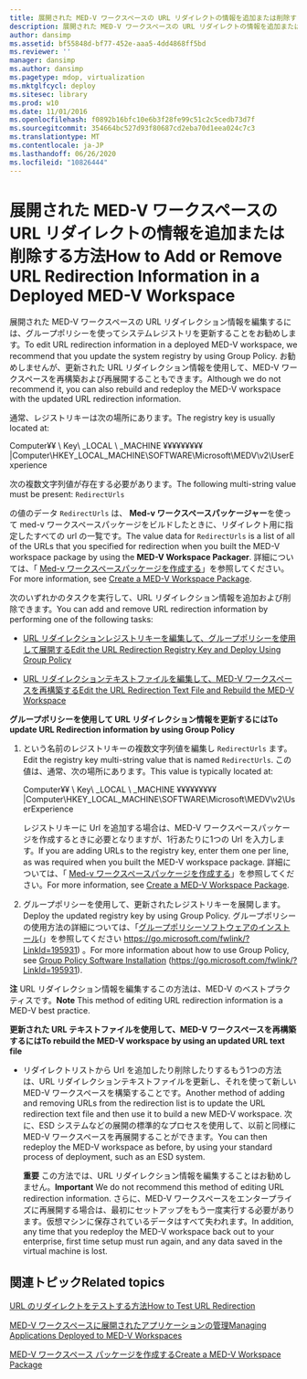 ```yaml
---
title: 展開された MED-V ワークスペースの URL リダイレクトの情報を追加または削除する方法
description: 展開された MED-V ワークスペースの URL リダイレクトの情報を追加または削除する方法
author: dansimp
ms.assetid: bf55848d-bf77-452e-aaa5-4dd4868ff5bd
ms.reviewer: ''
manager: dansimp
ms.author: dansimp
ms.pagetype: mdop, virtualization
ms.mktglfcycl: deploy
ms.sitesec: library
ms.prod: w10
ms.date: 11/01/2016
ms.openlocfilehash: f0892b16bfc10e6b3f28fe99c51c2c5cedb73d7f
ms.sourcegitcommit: 354664bc527d93f80687cd2eba70d1eea024c7c3
ms.translationtype: MT
ms.contentlocale: ja-JP
ms.lasthandoff: 06/26/2020
ms.locfileid: "10826444"
---
```

# <span data-ttu-id="bf6f9-103">展開された MED-V ワークスペースの URL リダイレクトの情報を追加または削除する方法</span><span class="sxs-lookup"><span data-stu-id="bf6f9-103">How to Add or Remove URL Redirection Information in a Deployed MED-V Workspace</span></span>


<span data-ttu-id="bf6f9-104">展開された MED-V ワークスペースの URL リダイレクション情報を編集するには、グループポリシーを使ってシステムレジストリを更新することをお勧めします。</span><span class="sxs-lookup"><span data-stu-id="bf6f9-104">To edit URL redirection information in a deployed MED-V workspace, we recommend that you update the system registry by using Group Policy.</span></span> <span data-ttu-id="bf6f9-105">お勧めしませんが、更新された URL リダイレクション情報を使用して、MED-V ワークスペースを再構築および再展開することもできます。</span><span class="sxs-lookup"><span data-stu-id="bf6f9-105">Although we do not recommend it, you can also rebuild and redeploy the MED-V workspace with the updated URL redirection information.</span></span>

<span data-ttu-id="bf6f9-106">通常、レジストリキーは次の場所にあります。</span><span class="sxs-lookup"><span data-stu-id="bf6f9-106">The registry key is usually located at:</span></span>

<span data-ttu-id="bf6f9-107">Computer¥¥ \ Key\ _LOCAL \ _MACHINE ¥¥¥¥¥¥¥¥¥ |</span><span class="sxs-lookup"><span data-stu-id="bf6f9-107">Computer\\HKEY\_LOCAL\_MACHINE\\SOFTWARE\\Microsoft\\MEDV\\v2\\UserExperience</span></span>

<span data-ttu-id="bf6f9-108">次の複数文字列値が存在する必要があります。</span><span class="sxs-lookup"><span data-stu-id="bf6f9-108">The following multi-string value must be present:</span></span> `RedirectUrls`

<span data-ttu-id="bf6f9-109">の値のデータ `RedirectUrls` は、 **Med-v ワークスペースパッケージャー**を使って med-v ワークスペースパッケージをビルドしたときに、リダイレクト用に指定したすべての url の一覧です。</span><span class="sxs-lookup"><span data-stu-id="bf6f9-109">The value data for `RedirectUrls` is a list of all of the URLs that you specified for redirection when you built the MED-V workspace package by using the **MED-V Workspace Packager**.</span></span> <span data-ttu-id="bf6f9-110">詳細については、「 [Med-v ワークスペースパッケージを作成する](create-a-med-v-workspace-package.md)」を参照してください。</span><span class="sxs-lookup"><span data-stu-id="bf6f9-110">For more information, see [Create a MED-V Workspace Package](create-a-med-v-workspace-package.md).</span></span>

<span data-ttu-id="bf6f9-111">次のいずれかのタスクを実行して、URL リダイレクション情報を追加および削除できます。</span><span class="sxs-lookup"><span data-stu-id="bf6f9-111">You can add and remove URL redirection information by performing one of the following tasks:</span></span>

-   [<span data-ttu-id="bf6f9-112">URL リダイレクションレジストリキーを編集して、グループポリシーを使用して展開する</span><span class="sxs-lookup"><span data-stu-id="bf6f9-112">Edit the URL Redirection Registry Key and Deploy Using Group Policy</span></span>](#bkmk-editreg)

-   [<span data-ttu-id="bf6f9-113">URL リダイレクションテキストファイルを編集して、MED-V ワークスペースを再構築する</span><span class="sxs-lookup"><span data-stu-id="bf6f9-113">Edit the URL Redirection Text File and Rebuild the MED-V Workspace</span></span>](#bkmk-edittext)

<a href="" id="bkmk-editreg"></a>**<span data-ttu-id="bf6f9-114">グループポリシーを使用して URL リダイレクション情報を更新するには</span><span class="sxs-lookup"><span data-stu-id="bf6f9-114">To update URL Redirection information by using Group Policy</span></span>**

1.  <span data-ttu-id="bf6f9-115">という名前のレジストリキーの複数文字列値を編集し `RedirectUrls` ます。</span><span class="sxs-lookup"><span data-stu-id="bf6f9-115">Edit the registry key multi-string value that is named `RedirectUrls`.</span></span> <span data-ttu-id="bf6f9-116">この値は、通常、次の場所にあります。</span><span class="sxs-lookup"><span data-stu-id="bf6f9-116">This value is typically located at:</span></span>

    <span data-ttu-id="bf6f9-117">Computer¥¥ \ Key\ _LOCAL \ _MACHINE ¥¥¥¥¥¥¥¥¥ |</span><span class="sxs-lookup"><span data-stu-id="bf6f9-117">Computer\\HKEY\_LOCAL\_MACHINE\\SOFTWARE\\Microsoft\\MEDV\\v2\\UserExperience</span></span>

    <span data-ttu-id="bf6f9-118">レジストリキーに Url を追加する場合は、MED-V ワークスペースパッケージを作成するときに必要となりますが、1行あたりに1つの Url を入力します。</span><span class="sxs-lookup"><span data-stu-id="bf6f9-118">If you are adding URLs to the registry key, enter them one per line, as was required when you built the MED-V workspace package.</span></span> <span data-ttu-id="bf6f9-119">詳細については、「 [Med-v ワークスペースパッケージを作成する](create-a-med-v-workspace-package.md)」を参照してください。</span><span class="sxs-lookup"><span data-stu-id="bf6f9-119">For more information, see [Create a MED-V Workspace Package](create-a-med-v-workspace-package.md).</span></span>

2.  <span data-ttu-id="bf6f9-120">グループポリシーを使用して、更新されたレジストリキーを展開します。</span><span class="sxs-lookup"><span data-stu-id="bf6f9-120">Deploy the updated registry key by using Group Policy.</span></span> <span data-ttu-id="bf6f9-121">グループポリシーの使用方法の詳細については、「[グループポリシーソフトウェアのインストール](https://go.microsoft.com/fwlink/?LinkId=195931)(」を参照してください https://go.microsoft.com/fwlink/?LinkId=195931) 。</span><span class="sxs-lookup"><span data-stu-id="bf6f9-121">For more information about how to use Group Policy, see [Group Policy Software Installation](https://go.microsoft.com/fwlink/?LinkId=195931) (https://go.microsoft.com/fwlink/?LinkId=195931).</span></span>

<span data-ttu-id="bf6f9-122">**注** URL リダイレクション情報を編集するこの方法は、MED-V のベストプラクティスです。</span><span class="sxs-lookup"><span data-stu-id="bf6f9-122">**Note** This method of editing URL redirection information is a MED-V best practice.</span></span>

 

<a href="" id="bkmk-edittext"></a>**<span data-ttu-id="bf6f9-123">更新された URL テキストファイルを使用して、MED-V ワークスペースを再構築するには</span><span class="sxs-lookup"><span data-stu-id="bf6f9-123">To rebuild the MED-V workspace by using an updated URL text file</span></span>**

-   <span data-ttu-id="bf6f9-124">リダイレクトリストから Url を追加したり削除したりするもう1つの方法は、URL リダイレクションテキストファイルを更新し、それを使って新しい MED-V ワークスペースを構築することです。</span><span class="sxs-lookup"><span data-stu-id="bf6f9-124">Another method of adding and removing URLs from the redirection list is to update the URL redirection text file and then use it to build a new MED-V workspace.</span></span> <span data-ttu-id="bf6f9-125">次に、ESD システムなどの展開の標準的なプロセスを使用して、以前と同様に MED-V ワークスペースを再展開することができます。</span><span class="sxs-lookup"><span data-stu-id="bf6f9-125">You can then redeploy the MED-V workspace as before, by using your standard process of deployment, such as an ESD system.</span></span>

    <span data-ttu-id="bf6f9-126">**重要** この方法では、URL リダイレクション情報を編集することはお勧めしません。</span><span class="sxs-lookup"><span data-stu-id="bf6f9-126">**Important** We do not recommend this method of editing URL redirection information.</span></span> <span data-ttu-id="bf6f9-127">さらに、MED-V ワークスペースをエンタープライズに再展開する場合は、最初にセットアップをもう一度実行する必要があります。仮想マシンに保存されているデータはすべて失われます。</span><span class="sxs-lookup"><span data-stu-id="bf6f9-127">In addition, any time that you redeploy the MED-V workspace back out to your enterprise, first time setup must run again, and any data saved in the virtual machine is lost.</span></span>

     

## <span data-ttu-id="bf6f9-128">関連トピック</span><span class="sxs-lookup"><span data-stu-id="bf6f9-128">Related topics</span></span>


[<span data-ttu-id="bf6f9-129">URL のリダイレクトをテストする方法</span><span class="sxs-lookup"><span data-stu-id="bf6f9-129">How to Test URL Redirection</span></span>](how-to-test-url-redirection.md)

[<span data-ttu-id="bf6f9-130">MED-V ワークスペースに展開されたアプリケーションの管理</span><span class="sxs-lookup"><span data-stu-id="bf6f9-130">Managing Applications Deployed to MED-V Workspaces</span></span>](managing-applications-deployed-to-med-v-workspaces.md)

[<span data-ttu-id="bf6f9-131">MED-V ワークスペース パッケージを作成する</span><span class="sxs-lookup"><span data-stu-id="bf6f9-131">Create a MED-V Workspace Package</span></span>](create-a-med-v-workspace-package.md)

 

 






